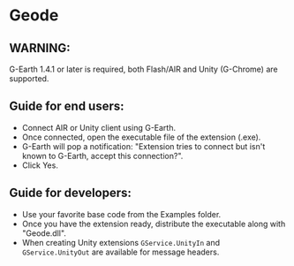 Geode
=====

## WARNING:
G-Earth 1.4.1 or later is required, both Flash/AIR and Unity (G-Chrome) are supported.

## Guide for end users:
- Connect AIR or Unity client using G-Earth.
- Once connected, open the executable file of the extension (.exe).
- G-Earth will pop a notification: "Extension tries to connect but isn't known to G-Earth, accept this connection?".
- Click Yes.

## Guide for developers:
- Use your favorite base code from the Examples folder.
- Once you have the extension ready, distribute the executable along with "Geode.dll".
- When creating Unity extensions `GService.UnityIn` and `GService.UnityOut` are available for message headers.